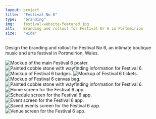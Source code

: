 ```yaml
---
layout: project
title:  "Festival No 6"
type:	"branding"
img:    festival-website-featured.jpg
alt:	Branding and rollout for Festival Nr 6 in Portmeirion
size:   "wide"
---
```

Design the branding and rollout for Festival No 6, an intimate boutique music and arts festival in Portmeirion, Wales.

<div class="gallery full">
	<img src="{{ site.baseurl }}/images/festival6/festival-poster.jpg" alt="Mockup of the main Festival 6 poster.">
</div>

<div class="gallery half left">
	<img src="{{ site.baseurl }}/images/festival6/festival-wayfinding-01.jpg" alt="Painted cobble stone with wayfinding information for Festival 6.">
</div>

<div class="gallery three">
	<img src="{{ site.baseurl }}/images/festival6/festival-badges.jpg" alt="Mockup of Festival 6 badges.">
	<img src="{{ site.baseurl }}/images/festival6/festival-tickets.jpg" alt="Mockup of Festival 6 tickets.">
	<img src="{{ site.baseurl }}/images/festival6/festival-bag.jpg" alt="Mockup of Festival 6 canvas bag.">
</div>

<div class="gallery half right">
	<img src="{{ site.baseurl }}/images/festival6/festival-wayfinding-02.jpg" alt="Painted cobble stone with wayfinding information for Festival 6.">
</div>

<div class="gallery five">
	<img src="{{ site.baseurl }}/images/festival6/festival-app-home.jpg" alt="Home screen for the Festival 6 app.">
	<img src="{{ site.baseurl }}/images/festival6/festival-app-schedule.jpg" alt="Schedule screen for the Festival 6 app.">
	<img src="{{ site.baseurl }}/images/festival6/festival-app-event.jpg" alt="Event screen for the Festival 6 app.">
	<img src="{{ site.baseurl }}/images/festival6/festival-app-saved.jpg" alt="Saved events screen for the Festival 6 app.">
	<img src="{{ site.baseurl }}/images/festival6/festival-app-venue.jpg" alt="Venue screen for the Festival 6 app.">
</div>
